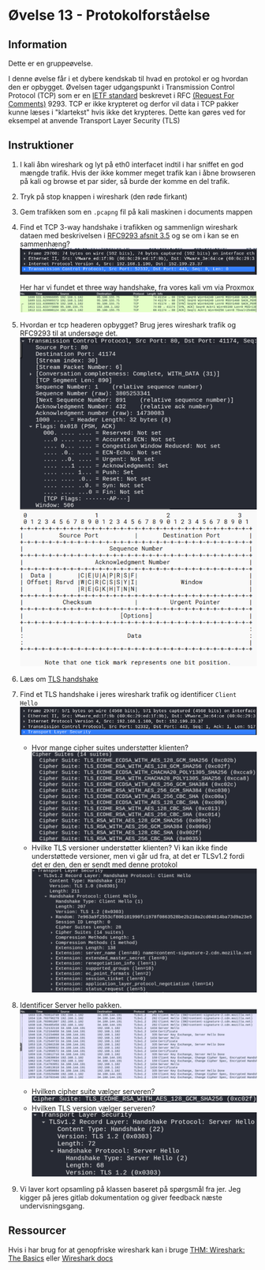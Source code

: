 # Øvelse 13 - Protokolforståelse

## Information

Dette er en gruppeøvelse.

I denne øvelse får i et dybere kendskab til hvad en protokol er og hvordan den er opbygget.
Øvelsen tager udgangspunkt i Transmission Control Protocol (TCP) som er en [IETF standard](https://www.ietf.org/) beskrevet i RFC [(Request For Comments)](https://en.wikipedia.org/wiki/Request_for_Comments) 9293.
TCP er ikke krypteret og derfor vil data i TCP pakker kunne læses i "klartekst" hvis ikke det krypteres. Dette kan gøres ved for eksempel at anvende Transport Layer Security (TLS)

## Instruktioner

1. I kali åbn wireshark og lyt på eth0 interfacet indtil i har sniffet en god mængde trafik. Hvis der ikke kommer meget trafik kan i åbne browseren på kali og browse et par sider, så burde der komme en del trafik.

2. Tryk på stop knappen i wireshark (den røde firkant)

3. Gem trafikken som en `.pcapng` fil på kali maskinen i documents mappen

4. Find et TCP 3-way handshake i trafikken og sammenlign wireshark dataen med beskrivelsen i [RFC9293 afsnit 3.5](https://www.rfc-editor.org/rfc/rfc9293.pdf) og se om i kan se en sammenhæng? ![img](../../../Images/ØvelsesBilleder/Netsec/Øvelse%2013/wireshark_tcp.png)

    Her har vi fundet et three way handshake, fra vores kali vm via Proxmox
    ![Billede af Wireshark](../../../Images/ØvelsesBilleder/Netsec/Øvelse%2013/ProxmoxVMWireshark.png)

5. Hvordan er tcp headeren opbygget? Brug jeres wireshark trafik og RFC9293 til at undersøge det.
![wireshark pakke](../../../Images/ØvelsesBilleder/Netsec/Øvelse%2013/image.png)
![Billede fra RFC](../../../Images/ØvelsesBilleder/Netsec/Øvelse%2013/Screenshot%202025-02-19%20125159.png)

6. Læs om [TLS handshake](https://www.cloudflare.com/learning/ssl/what-happens-in-a-tls-handshake/)

7. Find et TLS handshake i jeres wireshark trafik og identificer `Client Hello`
![Image](../../../Images/ØvelsesBilleder/Netsec/Øvelse%2013/wireshark_tls.png) 
    - Hvor mange cipher suites understøtter klienten?
        ![img](../../../Images/ØvelsesBilleder/Netsec/Øvelse%2013/Screenshot%202025-02-19%20131149.png)
    - Hvilke TLS versioner understøtter klienten?
        Vi kan ikke finde understøttede versioner, men vi går ud fra, at det er TLSv1.2 fordi det er den, den er sendt med denne protokol
        ![img](../../../Images/ØvelsesBilleder/Netsec/Øvelse%2013/Screenshot%202025-02-19%20131925.png)

8. Identificer Server hello pakken.
![img](../../../Images/ØvelsesBilleder/Netsec/Øvelse%2013/Screenshot%202025-02-19%20130532.png)
    - Hvilken cipher suite vælger serveren?
        ![img](../../../Images/ØvelsesBilleder/Netsec/Øvelse%2013/Screenshot%202025-02-19%20132150.png)
    - Hvilken TLS version vælger serveren?
        ![img](../../../Images/ØvelsesBilleder/Netsec/Øvelse%2013/Screenshot%202025-02-19%20132318.png)

9. Vi laver kort opsamling på klassen baseret på spørgsmål fra jer.
Jeg kigger på jeres gitlab dokumentation og giver feedback næste undervisningsgang.

## Ressourcer

Hvis i har brug for at genopfriske wireshark kan i bruge [THM: Wireshark: The Basics](https://tryhackme.com/room/wiresharkthebasics) eller [Wireshark docs](https://www.wireshark.org/docs/)